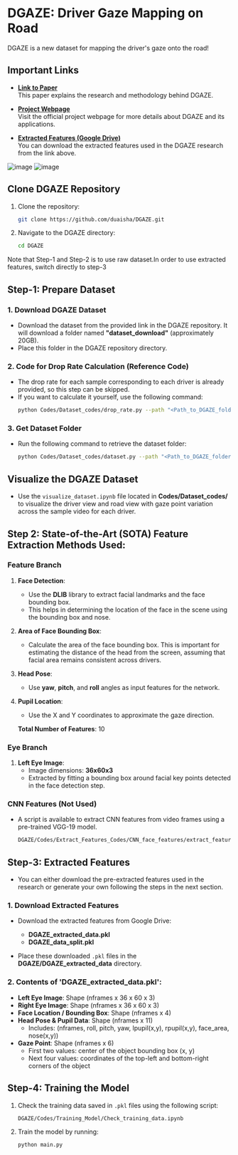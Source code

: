 # DGAZE: Driver Gaze Mapping on Road

DGAZE is a new dataset for mapping the driver's gaze onto the road!

## Important Links
- **[Link to Paper](https://cdn.iiit.ac.in/cdn/cvit.iiit.ac.in/images/Projects/DGAZE/paper.pdf)**  
   This paper explains the research and methodology behind DGAZE.
  
- **[Project Webpage](https://cvit.iiit.ac.in/research/projects/cvit-projects/dgaze)**  
   Visit the official project webpage for more details about DGAZE and its applications.

- **[Extracted Features (Google Drive)](https://drive.google.com/drive/folders/12L2ctyKjOcDl8-oZ8jgoDihnFVBjIbMj?usp=sharing)**  
   You can download the extracted features used in the DGAZE research from the link above.

![image](https://github.com/user-attachments/assets/3ef3cd0a-22b4-41c6-8381-2b1efc73e1dc)
![image](https://github.com/user-attachments/assets/edd02f59-b2ac-4418-a31c-834a02c8ef59)


## Clone DGAZE Repository
1. Clone the repository:
   ```bash
   git clone https://github.com/duaisha/DGAZE.git
   ```
2. Navigate to the DGAZE directory:
   ```bash
   cd DGAZE
   ```

Note that Step-1 and Step-2 is to use raw dataset.In order to use extracted features, switch directly to step-3

## Step-1: Prepare Dataset

### 1. Download DGAZE Dataset
- Download the dataset from the provided link in the DGAZE repository. It will download a folder named **"dataset_download"** (approximately 20GB).
- Place this folder in the DGAZE repository directory.

### 2. Code for Drop Rate Calculation (Reference Code)
- The drop rate for each sample corresponding to each driver is already provided, so this step can be skipped.
- If you want to calculate it yourself, use the following command:
   ```bash
   python Codes/Dataset_codes/drop_rate.py --path "<Path_to_DGAZE_folder>"
   ```

### 3. Get Dataset Folder
- Run the following command to retrieve the dataset folder:
   ```bash
   python Codes/Dataset_codes/dataset.py --path "<Path_to_DGAZE_folder>"
   ```

## Visualize the DGAZE Dataset
- Use the `visualize_dataset.ipynb` file located in **Codes/Dataset_codes/** to visualize the driver view and road view with gaze point variation across the sample video for each driver.

## Step 2: State-of-the-Art (SOTA) Feature Extraction Methods Used:

### Feature Branch
1. **Face Detection**:
   - Use the **DLIB** library to extract facial landmarks and the face bounding box.
   - This helps in determining the location of the face in the scene using the bounding box and nose.

2. **Area of Face Bounding Box**:
   - Calculate the area of the face bounding box. This is important for estimating the distance of the head from the screen, assuming that facial area remains consistent across drivers.

3. **Head Pose**:
   - Use **yaw**, **pitch**, and **roll** angles as input features for the network.

4. **Pupil Location**:
   - Use the X and Y coordinates to approximate the gaze direction.

   **Total Number of Features**: 10

### Eye Branch
1. **Left Eye Image**:
   - Image dimensions: **36x60x3**
   - Extracted by fitting a bounding box around facial key points detected in the face detection step.

### CNN Features (Not Used)
- A script is available to extract CNN features from video frames using a pre-trained VGG-19 model.
   ```bash
   DGAZE/Codes/Extract_Features_Codes/CNN_face_features/extract_features.sh
   ```

## Step-3: Extracted Features
- You can either download the pre-extracted features used in the research or generate your own following the steps in the next section.

### 1. Download Extracted Features
- Download the extracted features from Google Drive:
   - **DGAZE_extracted_data.pkl**
   - **DGAZE_data_split.pkl**

- Place these downloaded `.pkl` files in the **DGAZE/DGAZE_extracted_data** directory.

### 2. Contents of 'DGAZE_extracted_data.pkl':
   - **Left Eye Image**: Shape (nframes x 36 x 60 x 3)
   - **Right Eye Image**: Shape (nframes x 36 x 60 x 3)
   - **Face Location / Bounding Box**: Shape (nframes x 4)
   - **Head Pose & Pupil Data**: Shape (nframes x 11)
     - Includes: (nframes, roll, pitch, yaw, lpupil(x,y), rpupil(x,y), face_area, nose(x,y))
   - **Gaze Point**: Shape (nframes x 6)
     - First two values: center of the object bounding box (x, y)
     - Next four values: coordinates of the top-left and bottom-right corners of the object



## Step-4: Training the Model
1. Check the training data saved in `.pkl` files using the following script:
   ```bash
   DGAZE/Codes/Training_Model/Check_training_data.ipynb
   ```
2. Train the model by running:
   ```bash
   python main.py
   ```
```

